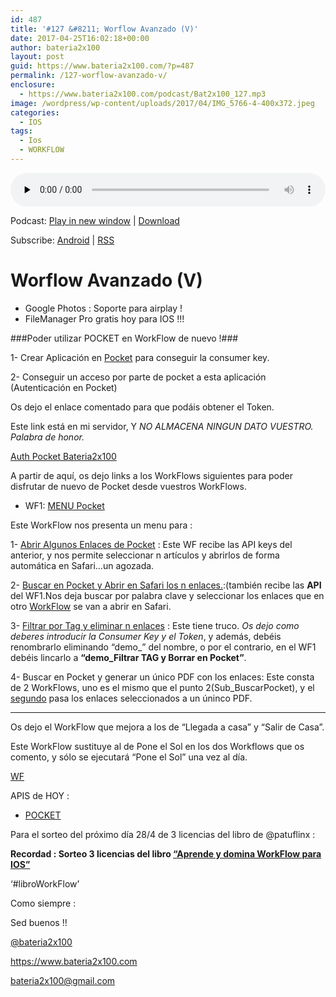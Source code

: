 ```yaml
---
id: 487
title: '#127 &#8211; Worflow Avanzado (V)'
date: 2017-04-25T16:02:18+00:00
author: bateria2x100
layout: post
guid: https://www.bateria2x100.com/?p=487
permalink: /127-worflow-avanzado-v/
enclosure:
  - https://www.bateria2x100.com/podcast/Bat2x100_127.mp3
image: /wordpress/wp-content/uploads/2017/04/IMG_5766-4-400x372.jpeg
categories:
  - IOS
tags:
  - Ios
  - WORKFLOW
---
```

<div class="powerpress_player" id="powerpress_player_5976">
  <audio class="wp-audio-shortcode" id="audio-487-129" preload="none" style="width: 100%;" controls="controls"><source type="audio/mpeg" src="https://www.bateria2x100.com/podcast/Bat2x100_127.mp3?_=129" /><a href="https://www.bateria2x100.com/podcast/Bat2x100_127.mp3">https://www.bateria2x100.com/podcast/Bat2x100_127.mp3</a></audio>
</div>

<p class="powerpress_links powerpress_links_mp3">
  Podcast: <a href="https://www.bateria2x100.com/podcast/Bat2x100_127.mp3" class="powerpress_link_pinw" target="_blank" title="Play in new window" onclick="return powerpress_pinw('https://www.bateria2x100.com/?powerpress_pinw=487-podcast');" rel="nofollow">Play in new window</a> | <a href="https://www.bateria2x100.com/podcast/Bat2x100_127.mp3" class="powerpress_link_d" title="Download" rel="nofollow" download="Bat2x100_127.mp3">Download</a>
</p>

<p class="powerpress_links powerpress_subscribe_links">
  Subscribe: <a href="https://subscribeonandroid.com/www.bateria2x100.com/feed/podcast/" class="powerpress_link_subscribe powerpress_link_subscribe_android" title="Subscribe on Android" rel="nofollow">Android</a> | <a href="https://www.bateria2x100.com/feed/podcast/" class="powerpress_link_subscribe powerpress_link_subscribe_rss" title="Subscribe via RSS" rel="nofollow">RSS</a>
</p>

# Worflow Avanzado (V)

  * Google Photos : Soporte para airplay !
  * FileManager Pro gratis hoy para IOS !!!

###Poder utilizar POCKET en WorkFlow de nuevo !### 

1- Crear Aplicación en [Pocket](https://getpocket.com/developer/apps/new) para conseguir la consumer key.

2- Conseguir un acceso por parte de pocket a esta aplicación (Autenticación en Pocket) 
  
Os dejo el enlace comentado para que podáis obtener el Token.

Este link está en mi servidor, Y _NO ALMACENA NINGUN DATO VUESTRO. Palabra de honor._

[Auth Pocket Bateria2x100](https://www.bateria2x100.com/pocket-oauth/auth.php)

A partir de aquí, os dejo links a los WorkFlows siguientes para poder disfrutar de nuevo de Pocket desde vuestros WorkFlows.

  * WF1: [MENU Pocket](https://workflow.is/workflows/6780ccf62a84494ea9a77460e860ecde) 

Este WorkFlow nos presenta un menu para :

1- [Abrir Algunos Enlaces de Pocket](https://workflow.is/workflows/884bd656bedf4884ac0e5c845b7037f3) : Este WF recibe las API keys del anterior, y nos permite seleccionar n artículos y abrirlos de forma automática en Safari&#8230;un agozada.

2- [Buscar en Pocket y Abrir en Safari los n enlaces.](https://workflow.is/workflows/986463980cde494fb4b50a6ebeb11821):(también recibe las **API** del WF1.Nos deja buscar por palabra clave y seleccionar los enlaces que en otro [WorkFlow](https://workflow.is/workflows/c49d3df6f5f24964abc18184bbaedc96) se van a abrir en Safari.

3- [Filtrar por Tag y eliminar n enlaces](https://workflow.is/workflows/2ab7941a97ba41fd9983ed20417f735a) : Este tiene truco. _Os dejo como deberes introducir la Consumer Key y el Token_, y además, debéis renombrarlo eliminando &#8220;demo_&#8221; del nombre, o por el contrario, en el WF1 debéis lincarlo a **&#8220;demo_Filtrar TAG y Borrar en Pocket&#8221;**.

4- Buscar en Pocket y generar un único PDF con los enlaces: Este consta de 2 WorkFlows, uno es el mismo que el punto 2(Sub_BuscarPocket), y el [segundo](https://workflow.is/workflows/5845e0a8a2334ba2a5cfacd36a5943fb) pasa los enlaces seleccionados a un úninco PDF.

* * *

Os dejo el WorkFlow que mejora a los de &#8220;Llegada a casa&#8221; y &#8220;Salir de Casa&#8221;.

Este WorkFlow sustituye al de Pone el Sol en los dos Workflows que os comento, y sólo se ejecutará &#8220;Pone el Sol&#8221; una vez al día.

[WF](https://workflow.is/workflows/f1c74c4583f5446bbc61b3d4b0a39fcf)

APIS de HOY : 

  * [POCKET](https://getpocket.com/developer)

Para el sorteo del próximo día 28/4 de 3 licencias del libro de @patuflinx : 

**Recordad : Sorteo 3 licencias del libro [&#8220;Aprende y domina WorkFlow para IOS&#8221;](https://itunes.apple.com/es/book/aprende-y-domina-workflow-para-ios/id1116817635?mt=11)**

&#8216;#libroWorkFlow&#8217;

Como siempre :

Sed buenos !!

[@bateria2x100](https://Twitter.com/bateria2x100)
  
<https://www.bateria2x100.com>
  
<bateria2x100@gmail.com>